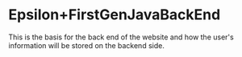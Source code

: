 # Epsilon+FirstGenJavaBackEnd
This is the basis for the back end of the website and how the user's information will be stored on the backend side. 
